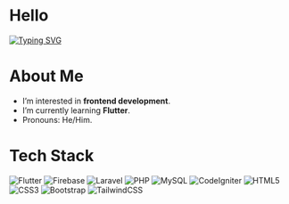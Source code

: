 
# Hello

<a href="https://git.io/typing-svg"><img src="https://readme-typing-svg.demolab.com?font=Fira+Code&pause=1000&color=F7F7F7&width=435&lines=I'm+Programmer" alt="Typing SVG" /></a>

# About Me
- I’m interested in **frontend development**.
- I’m currently learning **Flutter**.
- Pronouns: He/Him.

# Tech Stack

![Flutter](https://img.shields.io/badge/Flutter-4f4f50?style=flat-square&logo=flutter&logoColor=white)
![Firebase](https://img.shields.io/badge/Firebase-818589?style=flat-square&logo=firebase&logoColor=white)
![Laravel](https://img.shields.io/badge/Laravel-4f4f50?style=flat-square&logo=laravel&logoColor=white)
![PHP](https://img.shields.io/badge/PHP-818589?style=flat-square&logo=php&logoColor=white)
![MySQL](https://img.shields.io/badge/MySQL-4f4f50?style=flat-square&logo=mysql&logoColor=white)
![CodeIgniter](https://img.shields.io/badge/CodeIgniter-818589?style=flat-square&logo=codeigniter&logoColor=white)
![HTML5](https://img.shields.io/badge/HTML5-4f4f50?style=flat-square&logo=html5&logoColor=white)
![CSS3](https://img.shields.io/badge/CSS3-818589?style=flat-square&logo=css3&logoColor=white)
![Bootstrap](https://img.shields.io/badge/Bootstrap-4f4f50?style=flat-square&logo=bootstrap&logoColor=white)
![TailwindCSS](https://img.shields.io/badge/TailwindCSS-818589?style=flat-square&logo=tailwindcss&logoColor=white)
